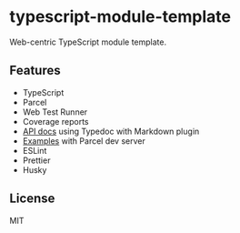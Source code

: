 # typescript-module-template

Web-centric TypeScript module template.

## Features

- TypeScript
- Parcel
- Web Test Runner
- Coverage reports
- [API docs](docs) using Typedoc with Markdown plugin
- [Examples](examples) with Parcel dev server
- ESLint
- Prettier
- Husky

## License

MIT
